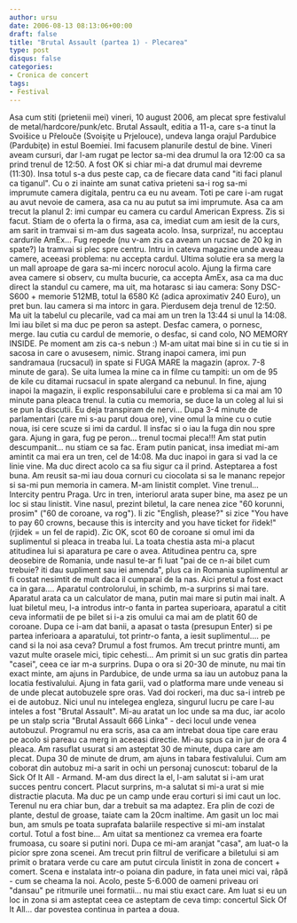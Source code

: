 ```yaml
---
author: ursu
date: 2006-08-13 08:13:06+00:00
draft: false
title: "Brutal Assault (partea 1) - Plecarea"
type: post
disqus: false
categories:
- Cronica de concert
tags:
- Festival
---
```

Asa cum stiti (prietenii mei) vineri, 10 august 2006, am plecat spre festivalul de metal/hardcore/punk/etc. Brutal Assault, editia a 11-a, care s-a tinut la Svoišice u Přelouče (Svoişiţe u Prjelouce), undeva langa orajul Pardubice (Pardubiţe) in estul Boemiei.
Imi facusem planurile destul de bine. Vineri aveam cursuri, dar l-am rugat pe lector sa-mi dea drumul la ora 12:00 ca sa prind trenul de 12:50. A fost OK si chiar mi-a dat drumul mai devreme (11:30). Insa totul s-a dus peste cap, ca de fiecare data cand "iti faci planul ca tiganul".
Cu o zi inainte am sunat cativa prieteni sa-i rog sa-mi imprumute camera digitala, pentru ca eu nu aveam. Toti pe care i-am rugat au avut nevoie de camera, asa ca nu au putut sa imi imprumute. Asa ca am trecut la planul 2: imi cumpar eu camera cu cardul American Express. Zis si facut. Stiam de o oferta la o firma, asa ca, imediat cum am iesit de la curs, am sarit in tramvai si m-am dus sageata acolo. Insa, surpriza!, nu acceptau cardurile AmEx... Fug repede (nu v-am zis ca aveam un rucsac de 20 kg in spate?) la tramvai si plec spre centru. Intru in cateva magazine unde aveau camere, aceeasi problema: nu accepta cardul. Ultima solutie era sa merg la un mall aproape de gara sa-mi incerc norocul acolo. 
Ajung la firma care avea camere si observ, cu multa bucurie, ca accepta AmEx, asa ca ma duc direct la standul cu camere, ma uit, ma hotarasc si iau camera: Sony DSC-S600 + memorie 512MB, totul la 6580 Kč (adica aproximativ 240 Euro), un pret bun. Iau camera si ma intorc in gara. Pierdusem deja trenul de 12:50. Ma uit la tabelul cu plecarile, vad ca mai am un tren la 13:44 si unul la 14:08. Imi iau bilet si ma duc pe peron sa astept. Desfac camera, o pornesc, merge. Iau cutia cu cardul de memorie, o desfac, si cand colo, NO MEMORY INSIDE. Pe moment am zis ca-s nebun :) M-am uitat mai bine si in cu tie si in sacosa in care o avusesem, nimic. Strang inapoi camera, imi pun sandramaua (rucsacul) in spate si FUGA MARE la magazin (aprox. 7-8 minute de gara). Se uita lumea la mine ca in filme cu tampiti: un om de 95 de kile cu ditamai rucsacul in spate alergand ca nebunul. In fine, ajung inapoi la magazin, ii explic responsabilului care e problema si ca mai am 10 minute pana pleaca trenul. Ia cutia cu memoria, se duce la un coleg al lui si se pun la discutii. Eu deja transpiram de nervi... Dupa 3-4 minute de parlamentari (care mi s-au parut doua ore), vine omul la mine cu o cutie noua, isi cere scuze si imi da cardul. Il insfac si o iau la fuga din nou spre gara. Ajung in gara, fug pe peron... trenul tocmai pleca!!!
Am stat putin descumpanit... nu stiam ce sa fac. Eram putin panicat, insa imediat mi-am amintit ca mai era un tren, cel de 14:08. Ma duc inapoi in gara si vad la ce linie vine. Ma duc direct acolo ca sa fiu sigur ca il prind.
Asteptarea a fost buna. Am reusit sa-mi iau doua cornuri cu ciocolata si sa le mananc repejor si sa-mi pun memoria in camera. M-am linistit complet. Vine trenul... Intercity pentru Praga. Urc in tren, interiorul arata super bine, ma asez pe un loc si stau linistit. Vine nasul, prezint biletul, la care nenea zice "60 korunni, prosim" ("60 de coroane, va rog"). Ii zic "English, please?" si zice "You have to pay 60 crowns, because this is intercity and you have ticket for řidek!" (rjidek = un fel de rapid). Zic OK, scot 60 de coroane si omul imi da suplimentul si pleaca in treaba lui. La toata chestia asta mi-a placut atitudinea lui si aparatura pe care o avea. Atitudinea pentru ca, spre deosebire de Romania, unde nasul te-ar fi luat "pai de ce n-ai bilet cum trebuie? iti dau supliment sau iei amenda", plus ca in Romania suplimentul ar fi costat nesimtit de mult daca il cumparai de la nas. Aici pretul a fost exact ca in gara.... Aparatul controlorului, in schimb, m-a surprins si mai tare. Aparatul arata ca un calculator de mana, putin mai mare si putin mai inalt. A luat biletul meu, l-a introdus intr-o fanta in partea superioara, aparatul a citit ceva informatii de pe bilet si i-a zis omului ca mai am de platit 60 de coroane. Dupa ce i-am dat banii, a apasat o tasta (presupun Enter) si pe partea inferioara a aparatului, tot printr-o fanta, a iesit suplimentul.... pe cand si la noi asa ceva?
Drumul a fost frumos. Am trecut printre munti, am vazut multe orasele mici, tipic cehesti... Am primit si un suc gratis din partea "casei", ceea ce iar m-a surprins.
Dupa o ora si 20-30 de minute, nu mai tin exact minte, am ajuns in Pardubice, de unde urma sa iau un autobuz pana la locatia festivalului. Ajung in fata garii, vad o platforma mare unde veneau si de unde plecat autobuzele spre oras. Vad doi rockeri, ma duc sa-i intreb pe ei de autobuz. Nici unul nu intelegea engleza, singurul lucru pe care l-au inteles a fost "Brutal Assault". Mi-au aratat un loc unde sa ma duc, iar acolo pe un stalp scria "Brutal Assault 666 Linka" - deci locul unde venea autobuzul. Programul nu era scris, asa ca am intrebat doua tipe care erau pe acolo si pareau ca merg in aceeasi directie. Mi-au spus ca in jur de ora 4 pleaca. Am rasuflat usurat si am asteptat 30 de minute, dupa care am plecat.
Dupa 30 de minute de drum, am ajuns in tabara festivalului. Cum am coborat din autobuz mi-a sarit in ochi un personaj cunoscut: tobarul de la Sick Of It All - Armand. M-am dus direct la el, l-am salutat si i-am urat succes pentru concert. Placut surprins, m-a salutat si mi-a urat si mie distractie placuta.
Ma duc pe un camp unde erau corturi si imi caut un loc. Terenul nu era chiar bun, dar a trebuit sa ma adaptez. Era plin de cozi de plante, destul de groase, taiate cam la 20cm inaltime. Am gasit un loc mai bun, am smuls pe toata suprafata balariile respective si mi-am instalat cortul. Totul a fost bine... Am uitat sa mentionez ca vremea era foarte frumoasa, cu soare si putini nori.
Dupa ce mi-am aranjat "casa", am luat-o la picior spre zona scenei. Am trecut prin filtrul de verificare a biletului si am primit o bratara verde cu care am putut circula linistit in zona de concert + comert.
Scena e instalata intr-o poiana din padure, in fata unei mici vai, râpă - cum se cheama la noi. Acolo, peste 5-6.000 de oameni priveau ori "dansau" pe ritmurile unei formatii... nu mai stiu exact care. Am luat si eu un loc in zona si am asteptat ceea ce asteptam de ceva timp: concertul Sick Of It All... dar povestea continua in partea a doua.
